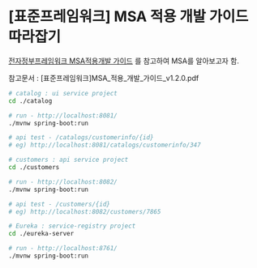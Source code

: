 [표준프레임워크] MSA 적용 개발 가이드 따라잡기
=====================

[전자정부프레임워크 MSA적용개발 가이드](https://www.egovframe.go.kr/home/ntt/nttRead.do?menuNo=76&bbsId=171&nttId=1809) 를 참고하여 MSA를 알아보고자 함.

참고문서 : [표준프레임워크]MSA_적용_개발_가이드_v1.2.0.pdf


```sh
# catalog : ui service project
cd ./catalog 

# run - http://localhost:8081/
./mvnw spring-boot:run

# api test - /catalogs/customerinfo/{id}
# eg) http://localhost:8081/catalogs/customerinfo/347
```


```sh
# customers : api service project
cd ./customers 

# run - http://localhost:8082/
./mvnw spring-boot:run

# api test - /customers/{id}
# eg) http://localhost:8082/customers/7865
```

```sh
# Eureka : service-registry project
cd ./eureka-server

# run - http://localhost:8761/
./mvnw spring-boot:run
